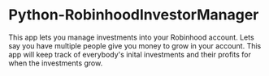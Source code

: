# Python-RobinhoodInvestorManager
This app lets you manage investments into your Robinhood account. Lets say you have multiple people give you money to grow in your account. This app will keep track of everybody's inital investments and their profits for when the investments grow. 
